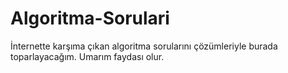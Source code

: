 # Algoritma-Sorulari
İnternette karşıma çıkan algoritma sorularını çözümleriyle burada toparlayacağım. Umarım faydası olur.
